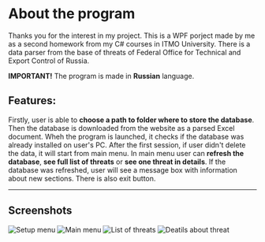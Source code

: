 
# About the program

Thanks you for the interest in my project. 
This is a WPF porject made by me as a second homework from my C# courses in ITMO University. 
There is a data parser from the base of threats of Federal Office for Technical and Export Control of Russia. 

__IMPORTANT!__ The program is made in __Russian__ language.
## Features:

Firstly, user is able to __choose a path to folder where to store the database__. Then the database is downloaded from the website as a parsed Excel document.
Wheh the program is launched, it checks if the database was already installed on user's PC. After the first session, if user
didn't delete the data, it will start from main menu.
In main menu user can __refresh the database__, __see full list of threats__ or __see one threat in details__. 
If the database was refreshed, user will see a message box with information about new sections. 
There is also exit button. 
____
## Screenshots
![Setup menu](https://i.imgur.com/Icwerzt.png "Setup menu")
![Main menu](https://i.imgur.com/YwGEkfq.png "Main menu")
![List of threats](https://i.imgur.com/KiSTtV6.png "List of threats")
![Deatils about threat](https://i.imgur.com/rKzqCWf.png "Deatils about threat")
